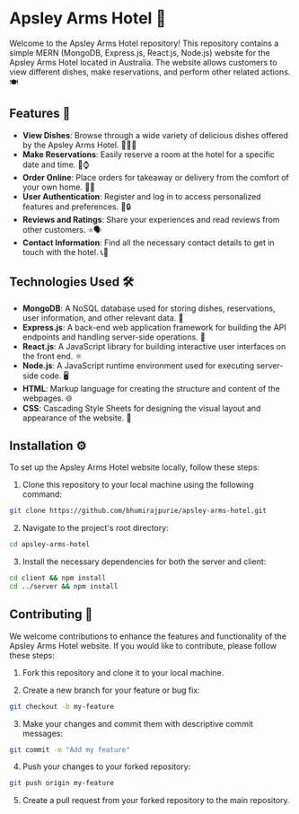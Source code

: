 # Apsley Arms Hotel 👒

Welcome to the Apsley Arms Hotel repository! This repository contains a simple MERN (MongoDB, Express.js, React.js, Node.js) website for the Apsley Arms Hotel located in Australia. The website allows customers to view different dishes, make reservations, and perform other related actions. 🍽️

## Features 🌟

- **View Dishes**: Browse through a wide variety of delicious dishes offered by the Apsley Arms Hotel. 🍔🍕🥗
- **Make Reservations**: Easily reserve a room at the hotel for a specific date and time. 📅⌚
- **Order Online**: Place orders for takeaway or delivery from the comfort of your own home. 🚚💨
- **User Authentication**: Register and log in to access personalized features and preferences. 👤🔒
- **Reviews and Ratings**: Share your experiences and read reviews from other customers. ⭐🗣️
- **Contact Information**: Find all the necessary contact details to get in touch with the hotel. 📞📧

## Technologies Used 🛠️

- **MongoDB**: A NoSQL database used for storing dishes, reservations, user information, and other relevant data. 🍃
- **Express.js**: A back-end web application framework for building the API endpoints and handling server-side operations. 🚀
- **React.js**: A JavaScript library for building interactive user interfaces on the front end. ⚛️
- **Node.js**: A JavaScript runtime environment used for executing server-side code. 🖥️
- **HTML**: Markup language for creating the structure and content of the webpages. 🌐
- **CSS**: Cascading Style Sheets for designing the visual layout and appearance of the website. 🎨

## Installation ⚙️

To set up the Apsley Arms Hotel website locally, follow these steps:

1. Clone this repository to your local machine using the following command:

```bash
git clone https://github.com/bhumirajpurie/apsley-arms-hotel.git
```

2. Navigate to the project's root directory:

```bash
cd apsley-arms-hotel
```

3. Install the necessary dependencies for both the server and client:

```bash
cd client && npm install
cd ../server && npm install
```

## Contributing 🤝

We welcome contributions to enhance the features and functionality of the Apsley Arms Hotel website. If you would like to contribute, please follow these steps:

1. Fork this repository and clone it to your local machine.

2. Create a new branch for your feature or bug fix:

```bash
git checkout -b my-feature
```

3. Make your changes and commit them with descriptive commit messages:

```bash
git commit -m "Add my feature"
```

4. Push your changes to your forked repository:

```bash
git push origin my-feature
```

5. Create a pull request from your forked repository to the main repository.
